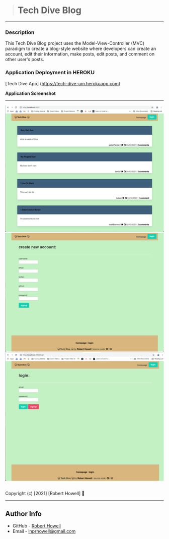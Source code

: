># Tech Dive Blog
___   
### Description

This Tech Dive Blog project uses the Model-View-Controller (MVC) paradigm to create a blog-style website where developers can create an account, edit their information, make posts, edit posts, and comment on other user's posts.   


### Application Deployment in HEROKU

[Tech Dive App] (https://tech-dive-um.herokuapp.com)

**Application Screenshot**
___
![homepage](./assets/homepage.png "homepage")
![signup](./assets/signup.png "signup")
![login](./assets/login.png "login")
  
```

```
Copyright (c) [2021] [Robert Howell] 🤿


---

## Author Info
- GitHub - [Robert Howell](https://github.com/lpnrhowell/Tech_Dive)
- Email - [lnprhowell@gmail.com]()